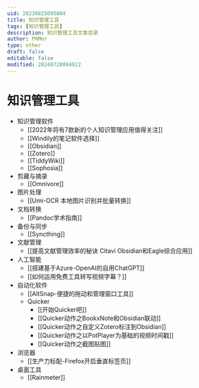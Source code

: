```yaml
---
uid: 20230825095804
title: 知识管理工具
tags: [知识管理工具]
description: 知识管理工具文章目录
author: PKMer
type: other
draft: false
editable: false
modified: 20240720094922
---
```


# 知识管理工具

- 知识管理软件
	- [[2022年将有7款新的个人知识管理应用值得关注]]
	- [[Windily的笔记软件选择]]
	- [[Obsidian]]
	- [[Zotero]]
	- [[TiddyWiki]]
	- [[Sophosia]]
- 剪藏与摘录
	- [[Omnivore]]
- 图片处理
	- [[Umi-OCR 本地图片识别并批量转换]]
- 文档转换
	- [[Pandoc学术指南]]
- 备份与同步
	- [[Syncthing]]
- 文献管理
	- [[提高文献管理效率的秘诀 Citavi Obsidian和Eagle综合应用]]
- 人工智能
	- [[搭建基于Azure-OpenAI的自用ChatGPT]]
	- [[如何运用免费工具转写视频字幕？]]
- 自动化软件
	- [[AltSnap-便捷的拖动和管理窗口工具]]
	- Quicker
		- [[开始Quicker吧]]
		- [[Quicker动作之BookxNote和Obsidian联动]]
		- [[Quicker动作之自定义Zotero标注到Obsidian]]
		- [[Quicker动作之以PotPlayer为基础的视频时间戳]]
		- [[Quicker动作之截图贴图]]
- 浏览器
	- [[生产力标配-Firefox开启垂直标签页]]
- 桌面工具
	- [[Rainmeter]]